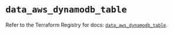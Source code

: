 # `data_aws_dynamodb_table`

Refer to the Terraform Registry for docs: [`data_aws_dynamodb_table`](https://registry.terraform.io/providers/hashicorp/aws/4.67.0/docs/data-sources/dynamodb_table).
